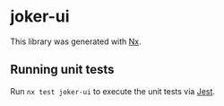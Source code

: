 # joker-ui

This library was generated with [Nx](https://nx.dev).

## Running unit tests

Run `nx test joker-ui` to execute the unit tests via [Jest](https://jestjs.io).
